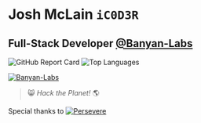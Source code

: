 # Josh McLain `iC0D3R`

<!-- ## About -->

## Full-Stack Developer [**@Banyan-Labs**](https://github.com/Banyan-Labs)

<!-- --- -->

<!-- ### :heartbeat: nerdy stuff :100: certified geek :skull_and_crossbones: -->

<!-- --- -->

<!-- ### I turn :coffee: and :taco: into &lt;/&gt; :smile_cat: -->

<!-- --- -->

<!-- ### learned to code :cop: no internet :chains: [![Persevere](https://perseverenow.org/wp-content/themes/v1.0/library/images/persevere_logo.png)](https://perseverenow.org/) -->

<!-- --- -->

<!-- ### :headphones: introvert :first_quarter_moon: :cactus: live in the :cloud: :computer: always looking :milky_way: -->

<!-- --- -->

<!-- ## Technologies -->

<!-- ### Good Working Knowledge of

Languages | Frameworks | Tools | Concepts | Systems
--------- | ---------- | ------ | ----- | -----
HTML | React.tsx | VScode | Agile Dev | Windows 3.1/95/98/XP/Vista/7/8/10
CSS | Redux | Git | Scrum | Ubuntu 20.04
SASS | Bootstrap | GitHub | DevOps | Raspbian
JavaScript | Express.js | IntelliJ | Deployment | Kali
TypeScript | Node.js | Fork | Unit Testing | ParrotOS
EJS | | GitKraken | | Debian
Java | | PowerShell
Pug || Docker
||| Heroku
||| Netlify
||| Jira
||| Google -->

![GitHub Report Card](https://github-readme-stats.vercel.app/api?username=jmclain-banyan&count_private=true&show_icons=true&theme=dark&hide=issues)
![Top Languages](https://github-readme-stats.vercel.app/api/top-langs/?username=jmclain-banyan&theme=dark&langs_count=10&layout=compact)

[![Banyan-Labs](https://banyanlabs.io/wp-content/uploads/2021/11/BanyanLabs.png)](https://banyanlabs.io)

<!-- [![Banyan-Labs](https://banyanlabs.io/wp-content/uploads/2021/11/BanyanLabs.png)](https://banyanlabs.io) -->

> :smile_cat: *Hack the Planet!* :earth_americas:

Special thanks to
[![Persevere](https://perseverenow.org/wp-content/themes/v1.0/library/images/persevere_logo.png)](https://perseverenow.org/)
